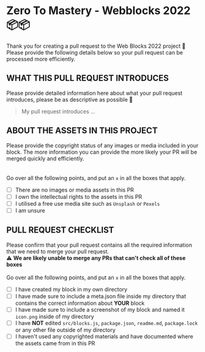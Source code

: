 # Zero To Mastery - Webblocks 2022 📦📦

Thank you for creating a pull request to the Web Blocks 2022 project 🙏 <br>
Please provide the following details below so your pull request can be processed more efficiently.

## WHAT THIS PULL REQUEST INTRODUCES

Please provide detailed information here about what your pull request introduces, please be as descriptive as possible 🤜

> My pull request introduces ...

## ABOUT THE ASSETS IN THIS PROJECT

Please provide the copyright status of any images or media included in your block. The more information you can provide the more likely your PR will be merged quickly and efficiently.  
<br /> <br />
Go over all the following points, and put an `x` in all the boxes that apply.

- [ ] There are no images or media assets in this PR
- [ ] I own the intellectual rights to the assets in this PR
- [ ] I utilised a free use media site such as `Unsplash` or `Pexels`
- [ ] I am unsure

## PULL REQUEST CHECKLIST

Please confirm that your pull request contains all the required information that we need to merge your pull request. <br />
⚠ **We are likely unable to merge any PRs that can't check all of these boxes**
<br /><br />
Go over all the following points, and put an `x` in all the boxes that apply.

- [ ] I have created my block in my own directory
- [ ] I have made sure to include a meta.json file inside my directory that contains the correct information about **YOUR** block
- [ ] I have made sure to include a screenshot of my block and named it `icon.png` inside of my directory
- [ ] I have **NOT** edited `src/blocks.js`, `package.json`, `readme.md`, `package.lock` or any other file outside of my directory
- [ ] I haven't used any copyrighted materials and have documented where the assets came from in this PR
